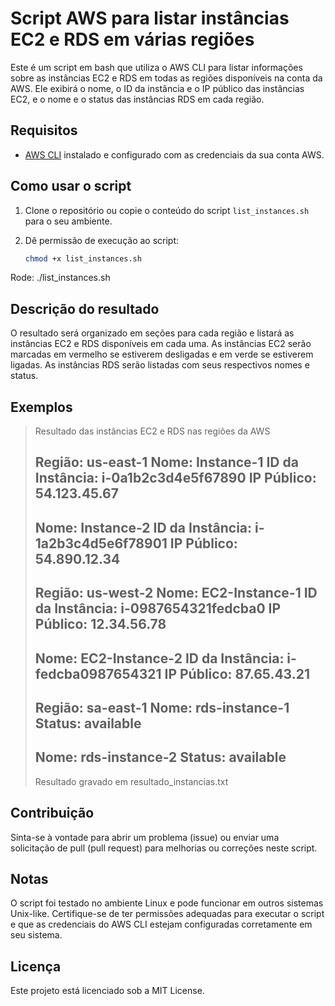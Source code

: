 # Script AWS para listar instâncias EC2 e RDS em várias regiões

Este é um script em bash que utiliza o AWS CLI para listar informações sobre as instâncias EC2 e RDS em todas as regiões disponíveis na conta da AWS. Ele exibirá o nome, o ID da instância e o IP público das instâncias EC2, e o nome e o status das instâncias RDS em cada região.

## Requisitos

- [AWS CLI](https://aws.amazon.com/cli/) instalado e configurado com as credenciais da sua conta AWS.

## Como usar o script

1. Clone o repositório ou copie o conteúdo do script `list_instances.sh` para o seu ambiente.

2. Dê permissão de execução ao script:

   ```bash
   chmod +x list_instances.sh

Rode: ./list_instances.sh

## Descrição do resultado
O resultado será organizado em seções para cada região e listará as instâncias EC2 e RDS disponíveis em cada uma. As instâncias EC2 serão marcadas em vermelho se estiverem desligadas e em verde se estiverem ligadas. As instâncias RDS serão listadas com seus respectivos nomes e status.
## Exemplos
> Resultado das instâncias EC2 e RDS nas regiões da AWS
>
> Região: us-east-1
> Nome: Instance-1
> ID da Instância: i-0a1b2c3d4e5f67890
> IP Público: 54.123.45.67
> -------------------------------------
> Nome: Instance-2
> ID da Instância: i-1a2b3c4d5e6f78901
> IP Público: 54.890.12.34
> -------------------------------------
>
> Região: us-west-2
> Nome: EC2-Instance-1
> ID da Instância: i-0987654321fedcba0
> IP Público: 12.34.56.78
> -------------------------------------
> Nome: EC2-Instance-2
> ID da Instância: i-fedcba0987654321
> IP Público: 87.65.43.21
> -------------------------------------
>
> Região: sa-east-1
> Nome: rds-instance-1
> Status: available
> -------------------------------------
> Nome: rds-instance-2
> Status: available
> -------------------------------------
>
> Resultado gravado em resultado_instancias.txt


## Contribuição
Sinta-se à vontade para abrir um problema (issue) ou enviar uma solicitação de pull (pull request) para melhorias ou correções neste script.

## Notas
O script foi testado no ambiente Linux e pode funcionar em outros sistemas Unix-like.
Certifique-se de ter permissões adequadas para executar o script e que as credenciais do AWS CLI estejam configuradas corretamente em seu sistema.
## Licença
Este projeto está licenciado sob a MIT License.
